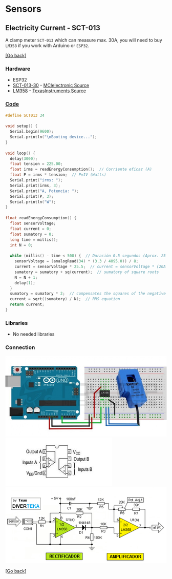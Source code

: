 # Sensors
## Electricity Current - SCT-013
A clamp meter `SCT-013` which can measure max. 30A, you will need to buy `LM358` if you work with Arduino or `ESP32`.

[[Go back]](/sensors/electricity_current)

### Hardware
- ESP32
- [SCT-013-30](../docs/SCT-013-30.pdf) - [MCIelectronic Source](https://www.mcielectronics.cl/website_MCI/static/documents/Datasheet_SCT013.pdf)
- [LM358](../docs/LM358.pdf) - [TexasInstruments Source](http://www.ti.com/lit/ds/symlink/lm358-n.pdf)

### [Code](SCT-013-30.ino) 
```cpp
#define SCT013 34

void setup() {
  Serial.begin(9600);
  Serial.println("\nBooting device...");
}

void loop() {
  delay(3000);
  float tension = 225.00;
  float irms = readEnergyConsumption();  // Corriente eficaz (A)
  float P = irms * tension;  // P=IV (Watts)
  Serial.print("irms: ");
  Serial.print(irms, 3);
  Serial.print("A, Potencia: ");
  Serial.print(P, 3);
  Serial.println("W");
}

float readEnergyConsumption() {
  float sensorVoltage;
  float current = 0;
  float sumatory = 0;
  long time = millis();
  int N = 0;

  while (millis() - time < 500) {  // Duración 0.5 segundos (Aprox. 25 ciclos de 50Hz)
    sensorVoltage = (analogRead(34) * (3.3 / 4095.0)) / 8;
    current = sensorVoltage * 25.5;  // current = sensorVoltage * (20A / 1V)
    sumatory = sumatory + sq(current);  // sumatory of square roots
    N = N + 1;
    delay(1);
  }
  sumatory = sumatory * 2;  // compensates the squares of the negative semicicles
  current = sqrt((sumatory) / N);  // RMS equation
  return current;
}
```

### Libraries
- No needed libraries

### Connection
![Connection SCT-013-30](../docs/SCT-013-30.jpg)
![Connection internal LM358](../docs/LM358.jfif)
![Connection external LM358](../docs/LM358_OA.jpg)

[[Go back]](/sensors/electricity_current)

